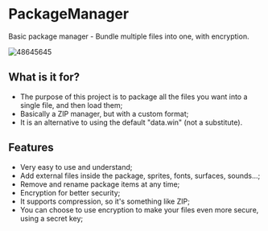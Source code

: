 # PackageManager
Basic package manager - Bundle multiple files into one, with encryption.

![48645645](https://user-images.githubusercontent.com/52144406/179044498-35afad9a-ffb4-40db-adf5-f4bc791a1756.gif)

## What is it for?
- The purpose of this project is to package all the files you want into a single file, and then load them;
- Basically a ZIP manager, but with a custom format;
- It is an alternative to using the default "data.win" (not a substitute).

## Features
- Very easy to use and understand;
- Add external files inside the package, sprites, fonts, surfaces, sounds...;
- Remove and rename package items at any time;
- Encryption for better security;
- It supports compression, so it's something like ZIP;
- You can choose to use encryption to make your files even more secure, using a secret key;

